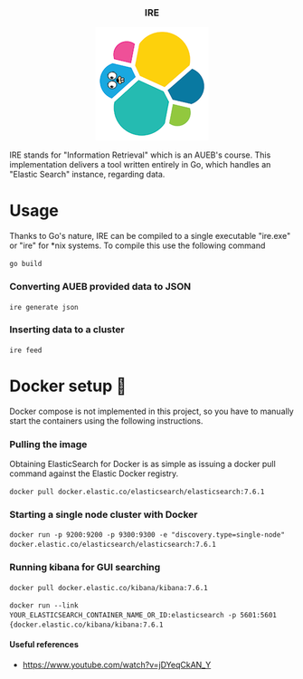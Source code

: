 <div align="center">
    <h3>IRE</h3>
    <img src="ire.png" alt="ire"/>
</div>

IRE stands for "Information Retrieval" which is an AUEB's course. This implementation delivers a tool written
entirely in Go, which handles an "Elastic Search" instance, regarding data.

# Usage

Thanks to Go's nature, IRE can be compiled to a single executable "ire.exe" or "ire" for *nix systems.
To compile this use the following command

`go build`

### Converting AUEB provided data to JSON

`ire generate json`

### Inserting data to a cluster

`ire feed`

# Docker setup 🐋

Docker compose is not implemented in this project, so you have to manually start the containers using the
following instructions.

### Pulling the image

Obtaining ElasticSearch for Docker is as simple as issuing a docker pull command against the Elastic Docker registry.

`docker pull docker.elastic.co/elasticsearch/elasticsearch:7.6.1`

### Starting a single node cluster with Docker

`docker run -p 9200:9200 -p 9300:9300 -e "discovery.type=single-node" docker.elastic.co/elasticsearch/elasticsearch:7.6.1`

### Running kibana for GUI searching

`docker pull docker.elastic.co/kibana/kibana:7.6.1`

`docker run --link YOUR_ELASTICSEARCH_CONTAINER_NAME_OR_ID:elasticsearch -p 5601:5601 {docker.elastic.co/kibana/kibana:7.6.1`

#### Useful references
- https://www.youtube.com/watch?v=jDYeqCkAN_Y